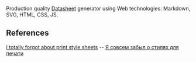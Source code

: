 Production quality [Datasheet](https://en.wikipedia.org/wiki/Datasheet) generator using Web technologies: Markdown, SVG, HTML, CSS, JS.

## References

[I totally forgot about print style sheets](https://uxdesign.cc/i-totally-forgot-about-print-style-sheets-f1e6604cfd6) -- [Я совсем забыл о стилях для печати](http://prgssr.ru/development/ya-sovsem-zabyl-o-stilyah-dlya-pechati.html)
